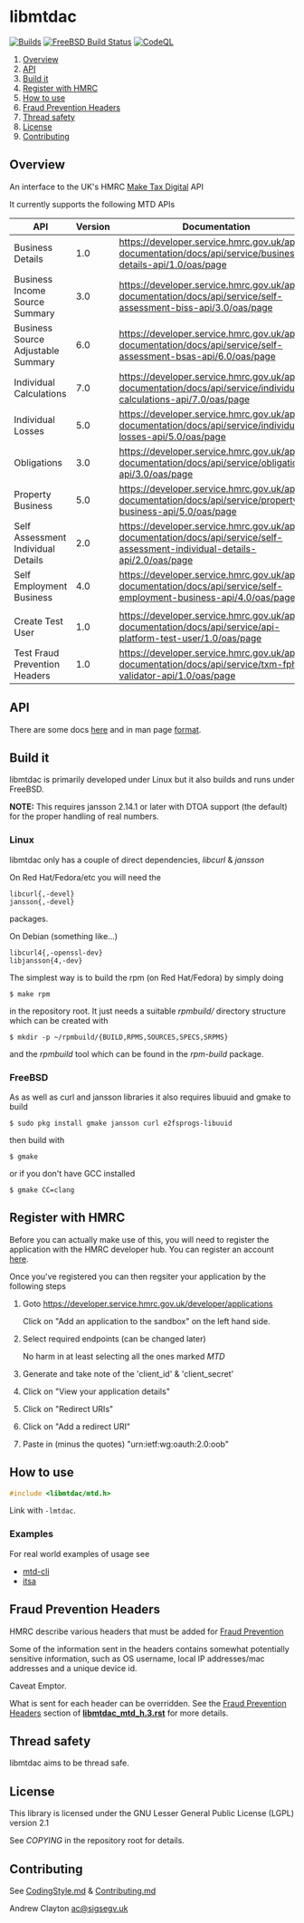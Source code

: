 # libmtdac

[![Builds](https://github.com/ac000/libmtdac/actions/workflows/build_tests.yaml/badge.svg)](https://github.com/ac000/libmtdac/actions/workflows/build_tests.yaml "GitHub workflow builds")
[![FreeBSD Build Status](https://api.cirrus-ci.com/github/ac000/libmtdac.svg)](https://cirrus-ci.com/github/ac000/libmtdac "Cirrus FreeBSD builds")
[![CodeQL](https://github.com/ac000/libmtdac/workflows/CodeQL/badge.svg)](https://github.com/ac000/libmtdac/actions?query=workflow:CodeQL "Code quality workflow status")

1. [Overview](#overview)
2. [API](#api)
3. [Build it](#build-it)
4. [Register with HMRC](#register-with-hmrc)
5. [How to use](#how-to-use)
6. [Fraud Prevention Headers](#fraud-prevention-headers)
7. [Thread safety](#thread-safety)
8. [License](#license)
9. [Contributing](#contributing)

## Overview

An interface to the UK's HMRC [Make Tax Digital](https://developer.service.hmrc.gov.uk/api-documentation) API

It currently supports the following MTD APIs

| API                                | Version | Documentation
|------------------------------------|---------|---------------|
| Business Details                   | 1.0     | <https://developer.service.hmrc.gov.uk/api-documentation/docs/api/service/business-details-api/1.0/oas/page> |
| Business Income Source Summary     | 3.0     | <https://developer.service.hmrc.gov.uk/api-documentation/docs/api/service/self-assessment-biss-api/3.0/oas/page> |
| Business Source Adjustable Summary | 6.0     | <https://developer.service.hmrc.gov.uk/api-documentation/docs/api/service/self-assessment-bsas-api/6.0/oas/page> |
| Individual Calculations            | 7.0     | <https://developer.service.hmrc.gov.uk/api-documentation/docs/api/service/individual-calculations-api/7.0/oas/page> |
| Individual Losses                  | 5.0     | <https://developer.service.hmrc.gov.uk/api-documentation/docs/api/service/individual-losses-api/5.0/oas/page> |
| Obligations                        | 3.0     | <https://developer.service.hmrc.gov.uk/api-documentation/docs/api/service/obligations-api/3.0/oas/page> |
| Property Business                  | 5.0     | <https://developer.service.hmrc.gov.uk/api-documentation/docs/api/service/property-business-api/5.0/oas/page> |
| Self Assessment Individual Details | 2.0     | <https://developer.service.hmrc.gov.uk/api-documentation/docs/api/service/self-assessment-individual-details-api/2.0/oas/page> |
| Self Employment Business           | 4.0     | <https://developer.service.hmrc.gov.uk/api-documentation/docs/api/service/self-employment-business-api/4.0/oas/page> |
|                                    |         |               |
| Create Test User                   | 1.0     | <https://developer.service.hmrc.gov.uk/api-documentation/docs/api/service/api-platform-test-user/1.0/oas/page> |
| Test Fraud Prevention Headers      | 1.0     | <https://developer.service.hmrc.gov.uk/api-documentation/docs/api/service/txm-fph-validator-api/1.0/oas/page> |


## API

There are some docs [here](https://github.com/ac000/libmtdac/tree/master/docs/) and in man page [format](https://github.com/ac000/libmtdac/tree/master/docs/man/).


## Build it

libmtdac is primarily developed under Linux but it also builds and runs under
FreeBSD.

**NOTE:** This requires jansson 2.14.1 or later with DTOA support (the
default) for the proper handling of real numbers.

### Linux

libmtdac only has a couple of direct dependencies, *libcurl* & *jansson*

On Red Hat/Fedora/etc you will need the

    libcurl{,-devel}
    jansson{,-devel}

packages.

On Debian (something like...)

    libcurl4{,-openssl-dev}
    libjansson{4,-dev}

The simplest way is to build the rpm (on Red Hat/Fedora) by simply doing

    $ make rpm

in the repository root. It just needs a suitable *rpmbuild/* directory
structure which can be created with

    $ mkdir -p ~/rpmbuild/{BUILD,RPMS,SOURCES,SPECS,SRPMS}

and the *rpmbuild* tool which can be found in the *rpm-build* package.

### FreeBSD

As as well as curl and jansson libraries it also requires libuuid and gmake
to build

    $ sudo pkg install gmake jansson curl e2fsprogs-libuuid

then build with

    $ gmake

or if you don't have GCC installed

    $ gmake CC=clang


## Register with HMRC

Before you can actually make use of this, you will need to register the
application with the HMRC developer hub. You can register an account
[here](https://developer.service.hmrc.gov.uk/developer/registration).

Once you've registered you can then regsiter your application by the following
steps

1. Goto https://developer.service.hmrc.gov.uk/developer/applications

    Click on "Add an application to the sandbox" on the left hand side.

2. Select required endpoints (can be changed later)

   No harm in at least selecting all the ones marked *MTD*

3. Generate and take note of the 'client\_id' & 'client\_secret'

4. Click on "View your application details"

5. Click on "Redirect URIs"

6. Click on "Add a redirect URI"

5. Paste in (minus the quotes) "urn:ietf:wg:oauth:2.0:oob"


## How to use

```c
#include <libmtdac/mtd.h>
```

Link with `-lmtdac`.

### Examples

For real world examples of usage see

- [mtd-cli](https://github.com/ac000/mtd-cli)
- [itsa](https://github.com/ac000/itsa)

## Fraud Prevention Headers

HMRC describe various headers that must be added for [Fraud Prevention](https://developer.service.hmrc.gov.uk/api-documentation/docs/fraud-prevention)

Some of the information sent in the headers contains somewhat potentially
sensitive information, such as OS username, local IP addresses/mac addresses
and a unique device id.

Caveat Emptor.

What is sent for each header can be overridden. See the
[Fraud Prevention Headers](/docs/libmtdac_mtd.h.3.rst#fraud-prevention-headers)
section of **[libmtdac_mtd_h.3.rst](/docs/libmtdac_mtd.h.3.rst)** for more
details.


## Thread safety

libmtdac aims to be thread safe.


## License

This library is licensed under the GNU Lesser General Public License (LGPL)
version 2.1

See *COPYING* in the repository root for details.


## Contributing

See [CodingStyle.md](/CodingStyle.md) & [Contributing.md](/Contributing.md)

Andrew Clayton <ac@sigsegv.uk>
